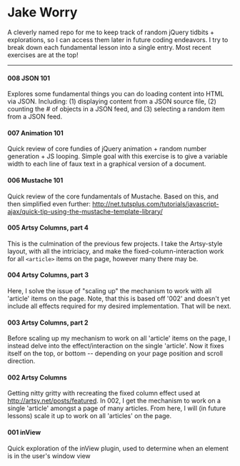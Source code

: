 # Jake Worry

A cleverly named repo for me to keep track of random jQuery tidbits + explorations, so I can access them later in future coding endeavors. I try to break down each fundamental lesson into a single entry. Most recent exercises are at the top!

---
#### 008 JSON 101

Explores some fundamental things you can do loading content into HTML via JSON. Including: (1) displaying content from a JSON source file, (2) counting the # of objects in a JSON feed, and (3) selecting a random item from a JSON feed.

#### 007 Animation 101

Quick review of core fundies of jQuery animation + random number generation + JS looping. Simple goal with this exercise is to give a variable width to each line of faux text in a graphical version of a document.

#### 006 Mustache 101

Quick review of the core fundamentals of Mustache. Based on this, and then simplified even further: http://net.tutsplus.com/tutorials/javascript-ajax/quick-tip-using-the-mustache-template-library/

#### 005 Artsy Columns, part 4

This is the culmination of the previous few projects. I take the Artsy-style layout, with all the intriciacy, and make the fixed-column-interaction work for all `<article>` items on the page, however many there may be.

#### 004 Artsy Columns, part 3

Here, I solve the issue of "scaling up" the mechanism to work with all 'article' items on the page. Note, that this is based off '002' and doesn't yet include all effects required for my desired implementation. That will be next.

#### 003 Artsy Columns, part 2

Before scaling up my mechanism to work on all 'article' items on the page, I instead delve into the effect/interaction on the single 'article'. Now it fixes itself on the top, or bottom -- depending on your page position and scroll direction.

#### 002 Artsy Columns

Getting nitty gritty with recreating the fixed column effect used at http://artsy.net/posts/featured. In 002, I get the mechanism to work on a single 'article' amongst a page of many articles. From here, I will (in future lessons) scale it up to work on all 'articles' on the page.

#### 001 inView

Quick exploration of the inView plugin, used to determine when an element is in the user's window view